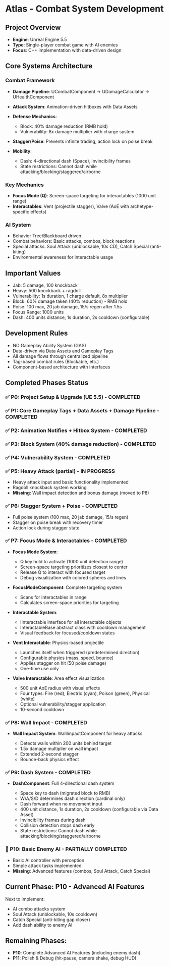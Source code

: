 # Atlas - Combat System Development

## Project Overview

* **Engine**: Unreal Engine 5.5
* **Type**: Single-player combat game with AI enemies
* **Focus**: C++ implementation with data-driven design

## Core Systems Architecture

### Combat Framework

* **Damage Pipeline**: UCombatComponent → UDamageCalculator → UHealthComponent
* **Attack System**: Animation-driven hitboxes with Data Assets
* **Defense Mechanics**:

  * Block: 40% damage reduction (RMB hold)
  * Vulnerability: 8x damage multiplier with charge system

* **Stagger/Poise**: Prevents infinite trading, action lock on poise break
* **Mobility**:

  * Dash: 4-directional dash (Space), invincibility frames
  * State restrictions: Cannot dash while attacking/blocking/staggered/airborne

### Key Mechanics

* **Focus Mode (Q)**: Screen-space targeting for interactables (1000 unit range)
* **Interactables**: Vent (projectile stagger), Valve (AoE with archetype-specific effects)

### AI System

* Behavior Tree/Blackboard driven
* Combat behaviors: Basic attacks, combos, block reactions
* Special attacks: Soul Attack (unblockable, 10s CD), Catch Special (anti-kiting)
* Environmental awareness for interactable usage

## Important Values

* Jab: 5 damage, 100 knockback
* Heavy: 500 knockback + ragdoll
* Vulnerability: 1s duration, 1 charge default, 8x multiplier
* Block: 60% damage taken (40% reduction) - RMB hold
* Poise: 100 max, 20 jab damage, 15/s regen after 1.5s
* Focus Range: 1000 units
* Dash: 400 units distance, 1s duration, 2s cooldown (configurable)

## Development Rules

* NO Gameplay Ability System (GAS)
* Data-driven via Data Assets and Gameplay Tags
* All damage flows through centralized pipeline
* Tag-based combat rules (Blockable, etc.)
* Component-based architecture with interfaces

## Completed Phases Status

### ✅ P0: Project Setup \& Upgrade (UE 5.5) - COMPLETED

### ✅ P1: Core Gameplay Tags + Data Assets + Damage Pipeline - COMPLETED

### ✅ P2: Animation Notifies + Hitbox System - COMPLETED

### ✅ P3: Block System (40% damage reduction) - COMPLETED

### ✅ P4: Vulnerability System - COMPLETED

### ✅ P5: Heavy Attack (partial) - IN PROGRESS

* Heavy attack input and basic functionality implemented
* Ragdoll knockback system working
* **Missing**: Wall impact detection and bonus damage (moved to P8)

### ✅ P6: Stagger System + Poise - COMPLETED

* Full poise system (100 max, 20 jab damage, 15/s regen)
* Stagger on poise break with recovery timer
* Action lock during stagger state

### ✅ P7: Focus Mode \& Interactables - COMPLETED

* **Focus Mode System**:

  * Q key hold to activate (1000 unit detection range)
  * Screen-space targeting prioritizes closest to center
  * Release Q to interact with focused target
  * Debug visualization with colored spheres and lines

* **FocusModeComponent**: Complete targeting system

  * Scans for interactables in range
  * Calculates screen-space priorities for targeting

* **Interactable System**:

  * IInteractable interface for all interactable objects
  * InteractableBase abstract class with cooldown management
  * Visual feedback for focused/cooldown states

* **Vent Interactable**: Physics-based projectile

  * Launches itself when triggered (predetermined direction)
  * Configurable physics (mass, speed, bounce)
  * Applies stagger on hit (50 poise damage)
  * One-time use only

* **Valve Interactable**: Area effect visualization

  * 500 unit AoE radius with visual effects
  * Four types: Fire (red), Electric (cyan), Poison (green), Physical (white)
  * Optional vulnerability/stagger application
  * 10-second cooldown

### ✅ P8: Wall Impact - COMPLETED

* **Wall Impact System**: WallImpactComponent for heavy attacks

  * Detects walls within 200 units behind target
  * 1.5x damage multiplier on wall impact
  * Extended 2-second stagger
  * Bounce-back physics effect

### ✅ P9: Dash System - COMPLETED

* **DashComponent**: Full 4-directional dash system

  * Space key to dash (migrated block to RMB)
  * W/A/S/D determines dash direction (cardinal only)
  * Dash forward when no movement input
  * 400 unit distance, 1s duration, 2s cooldown (configurable via Data Asset)
  * Invincibility frames during dash
  * Collision detection stops dash early
  * State restrictions: Cannot dash while attacking/blocking/staggered/airborne

### 🔄 P10: Basic Enemy AI - PARTIALLY COMPLETED

* Basic AI controller with perception
* Simple attack tasks implemented
* **Missing**: Advanced features (combos, Soul Attack, Catch Special)

## Current Phase: P10 - Advanced AI Features

Next to implement:

* AI combo attacks system
* Soul Attack (unblockable, 10s cooldown)
* Catch Special (anti-kiting gap closer)
* Add dash ability to enemy AI

## Remaining Phases:

* **P10**: Complete Advanced AI Features (including enemy dash)
* **P11**: Polish \& Debug (hit-pause, camera shake, debug HUD)

